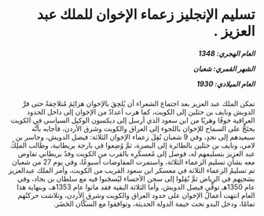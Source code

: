 <h1 dir="rtl">تسليم الإنجليز زعماء الإخوان للملك عبد العزيز .</h1>

<h5 dir="rtl">العام الهجري:  1348

الشهر القمري: شعبان

العام الميلادي: 1930</h5>

<p dir="rtl">تمكن الملك عبد العزيز بعد اجتماع الشعراء أن يُلحِقَ بالإخوان هزائِمَ مُتلاحِقةً حتى فرَّ الدويش ونايف بن حثلين إلى الكويت، كما هرب أعدادٌ من الإخوان إلى داخل الحدود العراقية خوفًا وهربًا من ابن سعود الذي أرسل إلى ديكسون الوكيل السياسي في الكويت يحتَجُّ على السماح للإخوان باللجوء إلى العراق والكويت وشرق الأردن، فأجابه بأنَّه سيعيدهم إلى نجدٍ، وفي 9 شعبان نُقِلَ زعماء الإخوان الثلاثة: فيصل الدويش، وجاسر بن لامي، ونايف بن حثلين بالطائرة إلى البصرة، ثمَّ وُضِعوا في بارجة بريطانية، وطالب الملِكُ عبد العزيز بتسليمهم له، فوصل إلى مُعسكَرِه بالقرب من الكويت وفدٌ بريطاني تفاوض معه بشأنِ تسليم الزعماء الثلاثة، واستمرت المفاوضات أسبوعًا، وفي يوم 27 من شعبان تم تسليمُ الزعماء الثلاثة في معسكر ابن سعود القريب من الكويت، وأمر الملك عبدالعزيز بسَجنِهم في الرياض ثمَّ نُقِلوا إلى سجن الأحساء ليُسجَنوا فيه مع سلطان بن بجاد، وفي عام 1350هـ توفِّي فيصل الدويش، وأما الثلاثة البقية فقد ماتوا عام 1353هـ، وبنهاية هذا العام انتهت أعمالُ الإخوان على حدود العراق والكويت وشرق الأردن، وتلاشت حركتُهم تمامًا، ودخل البدو تحت خيمة الدولة الحديثة، وتوافقوا مع السكَّان الحَضَر.</p></br>
